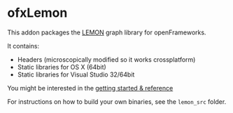 # ofxLemon


This addon packages the [LEMON](http://lemon.cs.elte.hu/trac/lemon) graph library for openFrameworks. 

It contains:

* Headers (microscopically modified so it works crossplatform)
* Static libraries for OS X (64bit) 
* Static libraries for Visual Studio 32/64bit


You might be interested in the [getting started & reference](http://lemon.cs.elte.hu/trac/lemon/wiki/Documentation)


For instructions on how to build your own binaries, see the `lemon_src` folder. 